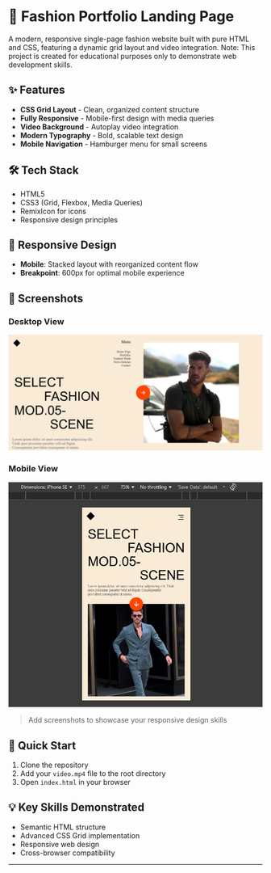 # 🎨 Fashion Portfolio Landing Page

A modern, responsive single-page fashion website built with pure HTML and CSS, featuring a dynamic grid layout and video integration.
Note: This project is created for educational purposes only to demonstrate web development skills.

## ✨ Features

- **CSS Grid Layout** - Clean, organized content structure
- **Fully Responsive** - Mobile-first design with media queries
- **Video Background** - Autoplay video integration
- **Modern Typography** - Bold, scalable text design
- **Mobile Navigation** - Hamburger menu for small screens

## 🛠 Tech Stack

- HTML5
- CSS3 (Grid, Flexbox, Media Queries)
- RemixIcon for icons
- Responsive design principles

## 📱 Responsive Design

- **Mobile**: Stacked layout with reorganized content flow
- **Breakpoint**: 600px for optimal mobile experience

## 📸 Screenshots

### Desktop View
![Desktop View](./pics/fullscreen.png)

### Mobile View  
![Mobile View](./pics/responsive.png)

> Add screenshots to showcase your responsive design skills

## 🚀 Quick Start

1. Clone the repository
2. Add your `video.mp4` file to the root directory
3. Open `index.html` in your browser

## 💡 Key Skills Demonstrated

- Semantic HTML structure
- Advanced CSS Grid implementation
- Responsive web design
- Cross-browser compatibility

---
